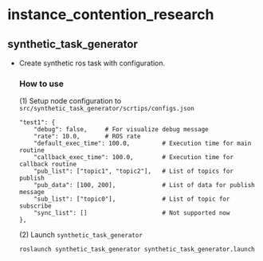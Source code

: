 # instance_contention_research

##  synthetic_task_generator
- Create synthetic ros task with configuration.
    ### How to use
    (1) Setup node configuration to `src/synthetic_task_generator/scrtips/configs.json`
    ```
    "test1": {
        "debug": false,     # For visualize debug message
        "rate": 10.0,       # ROS rate
        "default_exec_time": 100.0,         # Execution time for main routine
        "callback_exec_time": 100.0,        # Execution time for callback routine
        "pub_list": ["topic1", "topic2"],   # List of topics for publish
        "pub_data": [100, 200],             # List of data for publish message
        "sub_list": ["topic0"],             # List of topic for subscribe
        "sync_list": []                     # Not supported now
    },
    ```

    
    (2) Launch `synthetic_task_generator`
    ```
    roslaunch synthetic_task_generator synthetic_task_generator.launch
    ```